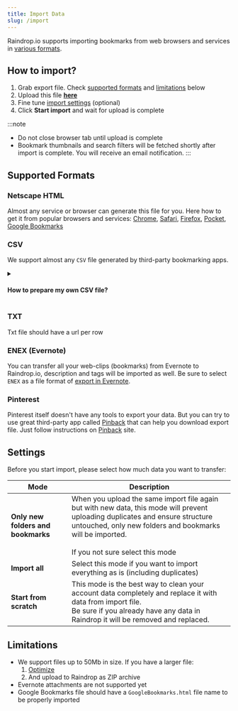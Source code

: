 ```yaml
---
title: Import Data
slug: /import
---
```

Raindrop.io supports importing bookmarks from web browsers and services in [various formats](#supported-formats). 

## How to import?
1. Grab export file. Check [supported formats](#supported-formats) and [limitations](#limitations) below
2. Upload this file [**here**](https://app.raindrop.io/settings/import)
3. Fine tune [import settings](#settings) (optional)
4. Click **Start import** and wait for upload is complete

:::note
* Do not close browser tab until upload is complete
* Bookmark thumbnails and search filters will be fetched shortly after import is complete. You will receive an email notification.
:::

## Supported Formats
### Netscape HTML
Almost any service or browser can generate this file for you. Here how to get it from popular browsers and services:
[Chrome](https://www.wikihow.com/Export-Bookmarks-from-Chrome),
[Safari](https://www.ionos.com/digitalguide/websites/web-development/export-safari-bookmarks/),
[Firefox](https://support.mozilla.org/en-US/kb/export-firefox-bookmarks-to-backup-or-transfer),
[Pocket](https://help.getpocket.com/article/1015-exporting-your-pocket-list),
[Google Bookmarks](https://www.google.com/bookmarks#:~:text=export%20bookmarks)

### CSV
We support almost any `CSV` file generated by third-party bookmarking apps.

<!------------------------------>
<details><summary>

#### How to prepare my own CSV file?

</summary>

If you want to upload your own CSV file just make sure:

- Comma delimited
- Columns: `url`, `folder`, `title`, `description`, `tags`, `created`
- `url` column is required, other are optional
- use `/` to specify nested `folder`, like `a/b/c`
- to have multiple `tags` just put them in quotes, like `"tag1, tag2"`
- `created` column should have Unix timestamp or date in ISO 8601 format
- Column order doesn't matter

Here an example CSV file:
```csv
folder,url,title,description,tags,created
"Folder",http://google.com,Google,"Search engine","search, app",1629980125
"Folder/Nested folder",http://yahoo.com,Yahoo,"Another search engine","search, app",1629980125
```

[Validate your CSV](https://csvlint.io/) file before uploading!
</details>

### TXT
Txt file should have a url per row

### ENEX (Evernote)
You can transfer all your web-clips (bookmarks) from Evernote to Raindrop.io, description and tags will be imported as well.
Be sure to select `ENEX` as a file format of [export in Evernote](https://help.evernote.com/hc/en-us/articles/209005557-Export-notes-and-notebooks).

### Pinterest
Pinterest itself doesn't have any tools to export your data. But you can try to use great third-party app called [Pinback](https://pinbackit.github.io/) that can help you download export file.
Just follow instructions on [Pinback](https://pinbackit.github.io/) site.

## Settings
Before you start import, please select how much data you want to transfer:

Mode | Description
---- | -----------
**Only new folders and bookmarks** | When you upload the same import file again but with new data, this mode will prevent uploading duplicates and ensure structure untouched, only new folders and bookmarks will be imported. <br/><br/> If you not sure select this mode
**Import all** | Select this mode if you want to import everything as is (including duplicates)
**Start from scratch** | This mode is the best way to clean your account data completely and replace it with data from import file. <br/> Be sure if you already have any data in Raindrop it will be removed and replaced.

## Limitations
- We support files up to 50Mb in size. If you have a larger file:
    1. [Optimize](https://optimize-bookmarks-html.glitch.me/)
    2. And upload to Raindrop as ZIP archive
- Evernote attachments are not supported yet
- Google Bookmarks file should have a `GoogleBookmarks.html` file name to be properly imported